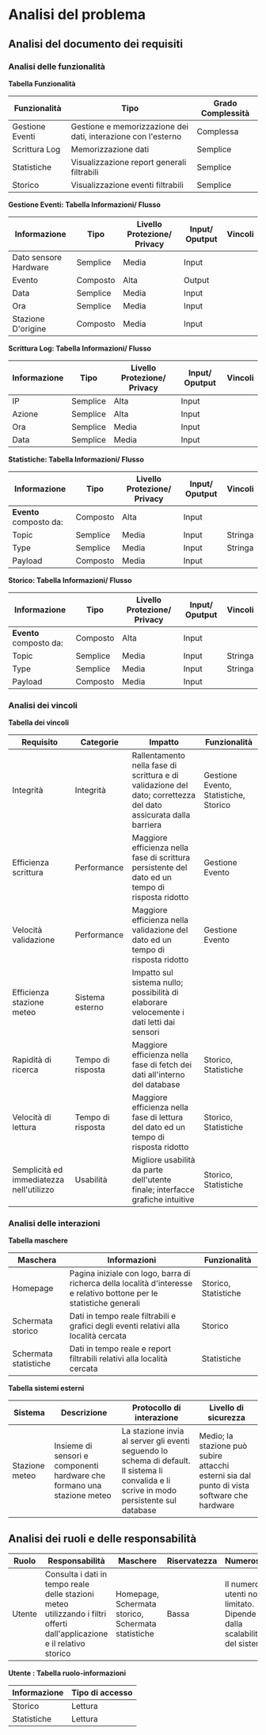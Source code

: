 # Analisi del problema
## Analisi del documento dei requisiti
### Analisi delle funzionalità

**Tabella Funzionalità** 

Funzionalità | Tipo | Grado Complessità
|-|-|-
Gestione Eventi | Gestione e memorizzazione dei dati, interazione con l'esterno | Complessa
Scrittura Log | Memorizzazione dati | Semplice
Statistiche | Visualizzazione report generali filtrabili | Semplice
Storico | Visualizzazione eventi filtrabili | Semplice

**Gestione Eventi: Tabella Informazioni/ Flusso**

Informazione | Tipo | Livello Protezione/ Privacy | Input/ Oputput | Vincoli
|-|-|-|-|-
Dato sensore Hardware | Semplice | Media | Input | |
Evento | Composto | Alta | Output | |
Data | Semplice | Media | Input | |
Ora | Semplice | Media | Input | |
Stazione D'origine | Composto | Media | Input | |

**Scrittura Log: Tabella Informazioni/ Flusso** 

Informazione | Tipo | Livello Protezione/ Privacy | Input/ Oputput | Vincoli
|-|-|-|-|-
IP | Semplice | Alta | Input | |
Azione | Semplice | Alta | Input | |
Ora | Semplice | Media | Input | |
Data | Semplice | Media | Input | |

**Statistiche: Tabella Informazioni/ Flusso** 

Informazione | Tipo | Livello Protezione/ Privacy | Input/ Oputput | Vincoli
|-|-|-|-|-
**Evento** composto da: | Composto | Alta | Input | |
Topic | Semplice | Media | Input | Stringa |
Type | Semplice | Media | Input | Stringa |Version | Semplice | Media | Input | Intero maggiore di zero
Payload | Composto | Media | Input | |

**Storico: Tabella Informazioni/ Flusso** 

Informazione | Tipo | Livello Protezione/ Privacy | Input/ Oputput | Vincoli
|-|-|-|-|-
**Evento** composto da: | Composto | Alta | Input | |
Topic | Semplice | Media | Input | Stringa |
Type | Semplice | Media | Input | Stringa |Version | Semplice | Media | Input | Intero maggiore di zero
Payload | Composto | Media | Input | |

### Analisi dei vincoli

**Tabella dei vincoli**

Requisito | Categorie | Impatto | Funzionalità
|-|-|-|-
Integrità | Integrità | Rallentamento nella fase di scrittura e di validazione del dato; correttezza del dato assicurata dalla barriera | Gestione Evento, Statistiche, Storico
Efficienza scrittura | Performance | Maggiore efficienza nella fase di scrittura persistente del dato ed un tempo di risposta ridotto | Gestione Evento
Velocità validazione | Performance | Maggiore efficienza nella validazione del dato ed un tempo di risposta ridotto | Gestione Evento
Efficienza stazione meteo | Sistema esterno | Impatto sul sistema nullo; possibilità di elaborare velocemente i dati letti dai sensori |
Rapidità di ricerca | Tempo di risposta | Maggiore efficienza nella fase di fetch dei dati all'interno del database | Storico, Statistiche
Velocità di lettura | Tempo di risposta | Maggiore efficienza nella fase di lettura del dato ed un tempo di risposta ridotto | Storico, Statistiche
Semplicità ed immediatezza nell'utilizzo |  Usabilità | Migliore usabilità da parte dell'utente finale; interfacce grafiche intuitive | Storico, Statistiche

### Analisi delle interazioni

**Tabella maschere**

Maschera | Informazioni | Funzionalità
|-|-|-
Homepage | Pagina iniziale con logo, barra di richerca della località d'interesse e relativo bottone per le statistiche generali | Storico, Statistiche
Schermata storico | Dati in tempo reale filtrabili e grafici degli eventi relativi alla località cercata | Storico
Schermata statistiche | Dati in tempo reale e report filtrabili relativi alla località cercata | Statistiche
 
**Tabella sistemi esterni**

Sistema | Descrizione | Protocollo di interazione | Livello di sicurezza
|-|-|-|-
Stazione meteo | Insieme di sensori e componenti hardware che formano una stazione meteo | La stazione invia al server gli eventi seguendo lo schema di default. Il sistema li convalida e li scrive in modo persistente sul database | Medio; la stazione può subire attacchi esterni sia dal punto di vista software che hardware

## Analisi dei ruoli e delle responsabilità

Ruolo | Responsabilità | Maschere | Riservatezza | Numerosità
-|-|-|-|-|
Utente | Consulta i dati in tempo reale delle stazioni meteo utilizzando i filtri offerti dall'applicazione e il relativo storico | Homepage, Schermata storico, Schermata statistiche | Bassa | Il numero di utenti non è limitato. Dipende dalla scalabilità del sistema

**Utente : Tabella ruolo-informazioni**

Informazione | Tipo di accesso
-|-|
Storico | Lettura
Statistiche | Lettura